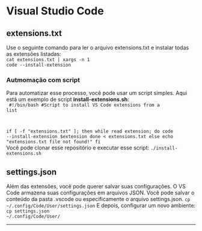 # Visual Studio Code
## extensions.txt
Use o seguinte comando para ler o arquivo extensions.txt e instalar todas as extensões listadas:
</br>
<code>cat extensions.txt | xargs -n 1 code --install-extension</code>

### Autmomação com script
Para automatizar esse processo, você pode usar um script simples. Aqui está um exemplo de script **install-extensions.sh**:
</br>
<code>
#!/bin/bash
#Script to install VS Code extensions from a list

if [ -f "extensions.txt" ]; then
    while read extension; do
        code --install-extension $extension
    done < extensions.txt
else
    echo "extensions.txt file not found!"
fi
</code>
</br>
Você pode clonar esse repositório e executar esse script:
<code>./install-extensions.sh</code>

## settings.json
Além das extensões, você pode querer salvar suas configurações. O VS Code armazena suas configurações em arquivos JSON. Você pode salvar o conteúdo da pasta .vscode ou especificamente o arquivo settings.json.
<code>cp ~/.config/Code/User/settings.json</code>
E depois, configurar um novo ambiente:
</br>
<code>cp settings.json ~/.config/Code/User/</code>

---------------------------------------
